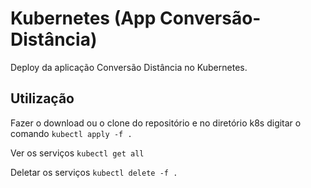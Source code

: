 
# Kubernetes (App Conversão-Distância)

Deploy da aplicação Conversão Distância no Kubernetes.


## Utilização

Fazer o download ou o clone do repositório e no diretório k8s digitar o comando `kubectl apply -f .`

Ver os serviços `kubectl get all`

Deletar os serviços `kubectl delete -f .`


